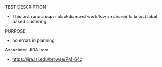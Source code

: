 TEST DESCRIPTION
- This test runs a super blackdiamond workflow on shared fs to test
label based clustering


PURPOSE
- no errors in planning

Associated JIRA Item
- https://jira.isi.edu/browse/PM-642
